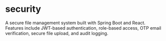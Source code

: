 # security
A secure file management system built with Spring Boot and React. Features include JWT-based authentication, role-based access, OTP email verification, secure file upload, and audit logging.
